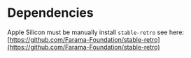 
# Dependencies

Apple Silicon must be manually install `stable-retro` see here: [https://github.com/Farama-Foundation/stable-retro](https://github.com/Farama-Foundation/stable-retro)
